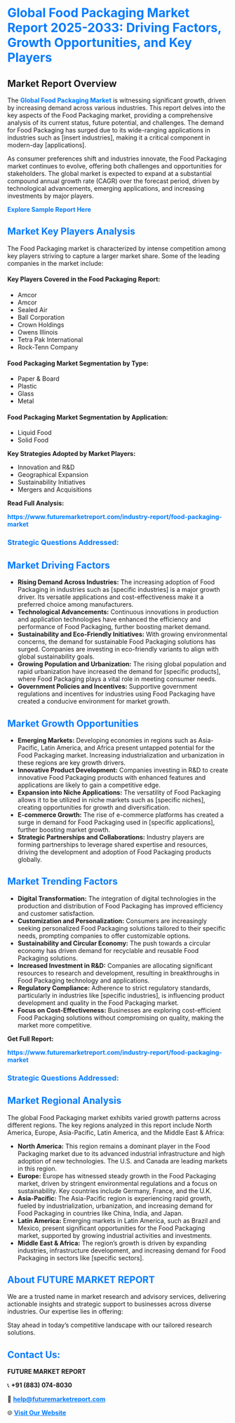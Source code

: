 <h1 style="color: #007BFF;">Global Food Packaging Market Report 2025-2033: Driving Factors, Growth Opportunities, and Key Players</h1>

<section id="overview">
<h2>Market Report Overview</h2>
<p>The <a href="https://www.futuremarketreport.com/industry-report/food-packaging-market" style="color: #007BFF; text-decoration: none;"><strong>Global Food Packaging Market</strong></a> is witnessing significant growth, driven by increasing demand across various industries. This report delves into the key aspects of the Food Packaging market, providing a comprehensive analysis of its current status, future potential, and challenges. The demand for Food Packaging has surged due to its wide-ranging applications in industries such as [insert industries], making it a critical component in modern-day [applications].</p>
<p>As consumer preferences shift and industries innovate, the Food Packaging market continues to evolve, offering both challenges and opportunities for stakeholders. The global market is expected to expand at a substantial compound annual growth rate (CAGR) over the forecast period, driven by technological advancements, emerging applications, and increasing investments by major players.</p>
</section>

<section id="overview">
<p><a href="https://www.futuremarketreport.com/request-sample/reportId=51535" style="color: #007BFF; text-decoration: none;"><strong>Explore Sample Report Here</strong></a></p>
</section>

<section id="key-players">
<h2 style="color: #007BFF;">Market Key Players Analysis</h2>
<p>The Food Packaging market is characterized by intense competition among key players striving to capture a larger market share. Some of the leading companies in the market include:</p>
<h4>Key Players Covered in the Food Packaging Report:</h4>
<ul><li>Amcor</li><li>Amcor</li><li>Sealed Air</li><li>Ball Corporation</li><li>Crown Holdings</li><li>Owens Illinois</li><li>Tetra Pak International</li><li>Rock-Tenn Company</li></ul>
<h4>Food Packaging Market Segmentation by Type:</h4>
<ul><li>Paper &amp; Board</li><li>Plastic</li><li>Glass</li><li>Metal</li></ul>

<h4>Food Packaging Market Segmentation by Application:</h4>
<ul><li>Liquid Food</li><li>Solid Food</li></ul>
<p><strong>Key Strategies Adopted by Market Players:</strong></p>
<ul>
<li>Innovation and R&D</li>
<li>Geographical Expansion</li>
<li>Sustainability Initiatives</li>
<li>Mergers and Acquisitions</li>
</ul>
</section>

<section>
<p><strong>Read Full Analysis: </strong></p><a href="https://www.futuremarketreport.com/industry-report/food-packaging-market" style="color: #007BFF; text-decoration: none;"><strong>https://www.futuremarketreport.com/industry-report/food-packaging-market</strong></a>
<h3 style="color: #007BFF;">Strategic Questions Addressed:</h3>
</section>

<section id="driving-factors">
<h2 style="color: #007BFF;">Market Driving Factors</h2>
<ul>
<li><strong>Rising Demand Across Industries:</strong> The increasing adoption of Food Packaging in industries such as [specific industries] is a major growth driver. Its versatile applications and cost-effectiveness make it a preferred choice among manufacturers.</li>
<li><strong>Technological Advancements:</strong> Continuous innovations in production and application technologies have enhanced the efficiency and performance of Food Packaging, further boosting market demand.</li>
<li><strong>Sustainability and Eco-Friendly Initiatives:</strong> With growing environmental concerns, the demand for sustainable Food Packaging solutions has surged. Companies are investing in eco-friendly variants to align with global sustainability goals.</li>
<li><strong>Growing Population and Urbanization:</strong> The rising global population and rapid urbanization have increased the demand for [specific products], where Food Packaging plays a vital role in meeting consumer needs.</li>
<li><strong>Government Policies and Incentives:</strong> Supportive government regulations and incentives for industries using Food Packaging have created a conducive environment for market growth.</li>
</ul>
</section>

<section id="growth-opportunities">
<h2 style="color: #007BFF;">Market Growth Opportunities</h2>
<ul>
<li><strong>Emerging Markets:</strong> Developing economies in regions such as Asia-Pacific, Latin America, and Africa present untapped potential for the Food Packaging market. Increasing industrialization and urbanization in these regions are key growth drivers.</li>
<li><strong>Innovative Product Development:</strong> Companies investing in R&D to create innovative Food Packaging products with enhanced features and applications are likely to gain a competitive edge.</li>
<li><strong>Expansion into Niche Applications:</strong> The versatility of Food Packaging allows it to be utilized in niche markets such as [specific niches], creating opportunities for growth and diversification.</li>
<li><strong>E-commerce Growth:</strong> The rise of e-commerce platforms has created a surge in demand for Food Packaging used in [specific applications], further boosting market growth.</li>
<li><strong>Strategic Partnerships and Collaborations:</strong> Industry players are forming partnerships to leverage shared expertise and resources, driving the development and adoption of Food Packaging products globally.</li>
</ul>
</section>

<section id="trending-factors">
<h2 style="color: #007BFF;">Market Trending Factors</h2>
<ul>
<li><strong>Digital Transformation:</strong> The integration of digital technologies in the production and distribution of Food Packaging has improved efficiency and customer satisfaction.</li>
<li><strong>Customization and Personalization:</strong> Consumers are increasingly seeking personalized Food Packaging solutions tailored to their specific needs, prompting companies to offer customizable options.</li>
<li><strong>Sustainability and Circular Economy:</strong> The push towards a circular economy has driven demand for recyclable and reusable Food Packaging solutions.</li>
<li><strong>Increased Investment in R&D:</strong> Companies are allocating significant resources to research and development, resulting in breakthroughs in Food Packaging technology and applications.</li>
<li><strong>Regulatory Compliance:</strong> Adherence to strict regulatory standards, particularly in industries like [specific industries], is influencing product development and quality in the Food Packaging market.</li>
<li><strong>Focus on Cost-Effectiveness:</strong> Businesses are exploring cost-efficient Food Packaging solutions without compromising on quality, making the market more competitive.</li>
</ul>
</section>

<section>
<p><strong>Get Full Report: </strong></p><a href="https://www.futuremarketreport.com/industry-report/food-packaging-market" style="color: #007BFF; text-decoration: none;"><strong>https://www.futuremarketreport.com/industry-report/food-packaging-market</strong></a>
<h3 style="color: #007BFF;">Strategic Questions Addressed:</h3>
</section>


<section id="regional-analysis">
<h2 style="color: #007BFF;">Market Regional Analysis</h2>
<p>The global Food Packaging market exhibits varied growth patterns across different regions. The key regions analyzed in this report include North America, Europe, Asia-Pacific, Latin America, and the Middle East & Africa:</p>
<ul>
<li><strong>North America:</strong> This region remains a dominant player in the Food Packaging market due to its advanced industrial infrastructure and high adoption of new technologies. The U.S. and Canada are leading markets in this region.</li>
<li><strong>Europe:</strong> Europe has witnessed steady growth in the Food Packaging market, driven by stringent environmental regulations and a focus on sustainability. Key countries include Germany, France, and the U.K.</li>
<li><strong>Asia-Pacific:</strong> The Asia-Pacific region is experiencing rapid growth, fueled by industrialization, urbanization, and increasing demand for Food Packaging in countries like China, India, and Japan.</li>
<li><strong>Latin America:</strong> Emerging markets in Latin America, such as Brazil and Mexico, present significant opportunities for the Food Packaging market, supported by growing industrial activities and investments.</li>
<li><strong>Middle East & Africa:</strong> The region’s growth is driven by expanding industries, infrastructure development, and increasing demand for Food Packaging in sectors like [specific sectors].</li>
</ul>
</section>

<footer>
<h2 style="color: #007BFF;">About FUTURE MARKET REPORT</h2>
<p>We are a trusted name in market research and advisory services, delivering actionable insights and strategic support to businesses across diverse industries. Our expertise lies in offering:</p>

<p>Stay ahead in today’s competitive landscape with our tailored research solutions.</p>

<h2 style="color: #007BFF;">Contact Us:</h2>
<p><strong>FUTURE MARKET REPORT</strong></p>
<p>📞 <strong>+91 (883) 074-8030</strong></p>
<p>📧 <strong><a href="mailto:help@futuremarketreport.com" style="color: #007BFF;">help@futuremarketreport.com</a></strong></p>
<p>🌐 <strong><a href="https://www.futuremarketreport.com/" style="color: #007BFF;">Visit Our Website</a></strong></p>
</footer>